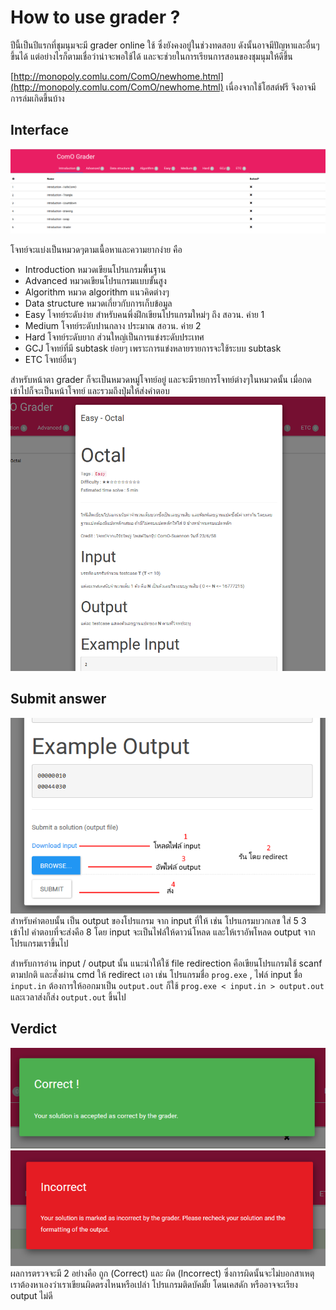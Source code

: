 How to use grader ?
====================
ปีนี้เป็นปีแรกที่ชุมนุมจะมี grader online ใช้ ซึ่งยังคงอยู่ในช่วงทดสอบ ดังนั้นอาจมีปัญหาและอื่นๆขึ้นได้ แต่อย่างไรก็ตามเชื่อว่าน่าจะพอใช้ได้ และจะช่วยในการเรียนการสอนของชุมนุมให้ดีขึ้น

[http://monopoly.comlu.com/ComO/newhome.html](http://monopoly.comlu.com/ComO/newhome.html) เนื่องจากใช้โฮสต์ฟรี จึงอาจมีการล่มเกิดขึ้นบ้าง

Interface
--------
![Interface 1](grader_int1.png)

โจทย์จะแบ่งเป็นหมวดๆตามเนื้อหาและความยากง่าย คือ
- Introduction หมวดเขียนโปรแกรมพื้นฐาน
- Advanced หมวดเขียนโปรแกรมแบบขั้นสูง
- Algorithm หมวด algorithm แนวคิดต่างๆ
- Data structure หมวดเกี่ยวกับการเก็บข้อมูล
- Easy โจทย์ระดับง่าย สำหรับคนพึ่งฝึกเขียนโปรแกรมใหม่ๆ ถึง สอวน. ค่าย 1
- Medium โจทย์ระดับปานกลาง ประมาณ สอวน. ค่าย 2
- Hard โจทย์ระดับยาก ส่วนใหญ่เป็นการแข่งระดับประเทศ
- GCJ โจทย์ที่มี subtask ย่อยๆ เพราะการแข่งหลายรายการจะใช้ระบบ subtask
- ETC โจทย์อื่นๆ

สำหรับหน้าตา grader ก็จะเป็นหมวดหมู่โจทย์อยู่ และจะมีรายการโจทย์ต่างๆในหมวดนั้น เมื่อกดเข้าไปก็จะเป็นหน้าโจทย์ และรวมถึงปุ่มให้ส่งคำตอบ
![Interface 2](grader_int2.png)

Submit answer
-------
![Submit](grader_submit.png)
สำหรับคำตอบนั้น เป็น output ของโปรแกรม จาก input ที่ให้ เช่น โปรแกรมบวกเลข ใส่ 5 3 เข้าไป คำตอบที่จะส่งคือ 8 โดย input จะเป็นไฟล์ให้ดาวน์โหลด และให้เราอัพโหลด output จากโปรแกรมเราขึ้นไป

สำหรับการอ่าน input / output นั้น แนะนำให้ใช้ file redirection คือเขียนโปรแกรมใช้ scanf ตามปกติ และสั่งผ่าน cmd ให้ redirect เอา เช่น โปรแกรมชื่อ `prog.exe` , ไฟล์ input ชื่อ `input.in` ต้องการให้ออกมาเป็น `output.out` ก็ใช้ `prog.exe < input.in > output.out` และเวลาส่งก็ส่ง `output.out` ขึ้นไป

Verdict
------
![Correct](grader_correct.png)
![Incorrect](grader_incorrect.png)
ผลการตรวจจะมี 2 อย่างคือ ถูก (Correct) และ ผิด (Incorrect) ซึ่งการผิดนั้นจะไม่บอกสาเหตุ เราต้องหาเองว่าเราเขียนผิดตรงไหนหรือเปล่า โปรแกรมติดบัคมั้ย โดนเคสดัก หรืออาจจะเรียง output ไม่ดี